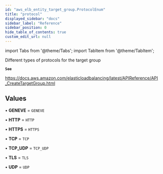 ```yaml
---
id: "aws_elb_entity_target_group.ProtocolEnum"
title: "protocol"
displayed_sidebar: "docs"
sidebar_label: "Reference"
sidebar_position: 0
hide_table_of_contents: true
custom_edit_url: null
---
```


import Tabs from '@theme/Tabs';
import TabItem from '@theme/TabItem';

Different types of protocols for the target group

**`See`**

https://docs.aws.amazon.com/elasticloadbalancing/latest/APIReference/API_CreateTargetGroup.html

## Values

• **GENEVE** = `GENEVE`

• **HTTP** = `HTTP`

• **HTTPS** = `HTTPS`

• **TCP** = `TCP`

• **TCP\_UDP** = `TCP_UDP`

• **TLS** = `TLS`

• **UDP** = `UDP`
